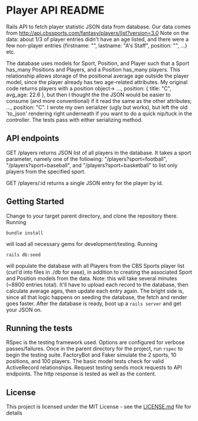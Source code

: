 # Player API README

Rails API to fetch player statistic JSON data from database.  Our data comes from http://api.cbssports.com/fantasy/players/list?version=3.0
Note on the data: about 1/3 of player entries didn't have an age listed, and there were a few non-player entries
{firstname: "", lastname: "A's Staff", position: "", ...} etc.  

The database uses models for Sport, Position, and Player such that a Sport has_many Positions and Players, and a Position has_many players.
This relationship allows storage of the positional average age outside the player model, since the player already has two age-related attributes.
My original code returns players with a position object-> ..., position: { title: "C", avg_age: 22.6 }, but then I thought the the JSON would be easier to consume (and more conventional) if it read the same as the other attributes; ..., position: "C". I wrote my own serializer (ugly but works), but left the old 'to_json' rendering right underneath if you want to do a quick nip/tuck in the controller. The tests pass with either serializing method.

## API endpoints

  GET /players  returns JSON list of all players in the database.
    It takes a sport parameter, namely one of the following:
    "/players?sport=football", "/players?sport=baseball", and "/players?sport=basketball"
    to list only players from the specified sport.

  GET /players/:id    returns a single JSON entry for the player by id.


## Getting Started

Change to your target parent directory, and clone the repository there.  Running
```
bundle install
```
will load all necessary gems for development/testing.  Running
```
rails db:seed
```
will populate the database with all Players from the CBS Sports player list (curl'd into files in ./db for ease), in addition
to creating the associated Sport and Position models from the data.
Note: this will take several minutes (~8900 entries total).
It'll have to upload each record to the database, then calculate average ages, then update each entry again.
The bright side is, since all that logic happens on seeding the database,
the fetch and render goes faster.
After the database is ready, boot up a ```rails server``` and get your JSON on.



## Running the tests

RSpec is the testing framework used.  Options are configured for verbose passes/failures.
Once in the parent directory for the project, run ```rspec``` to begin the testing suite.
FactoryBot and Faker simulate the 2 sports, 10 positions, and 100 players.
The basic model tests check for valid ActiveRecord relationships.
Request testing sends mock requests to API endpoints.  The http response is tested as well as the content.






## License

This project is licensed under the MIT License - see the [LICENSE.md](LICENSE.md) file for details
